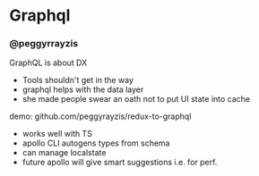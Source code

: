 # Graphql
### @peggyrrayzis

GraphQL is about DX
- Tools shouldn't get in the way
- graphql helps with the data layer
- she made people swear an oath not to put UI state into cache

demo: github.com/peggyrayzis/redux-to-graphql

- works well with TS
- apollo CLI autogens types from schema
- can manage localstate
- future apollo will give smart suggestions i.e. for perf.